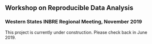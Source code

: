 ## Workshop on Reproducible Data Analysis
### Western States INBRE Regional Meeting, November 2019

This project is currently under construction.  Please check back in June 2019.
